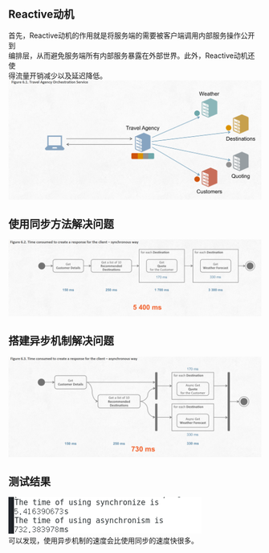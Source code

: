 ## Reactive动机<br>
首先，Reactive动机的作用就是将服务端的需要被客户端调用内部服务操作公开到<br>
编排层，从而避免服务端所有内部服务暴露在外部世界。此外，Reactive动机还使<br>
得流量开销减少以及延迟降低。<br>
![image](https://github.com/Tendernesszh/AsyHttpClient/blob/master/AsyHttpClient/6-1.png)<br>
## 使用同步方法解决问题<br>
![image](https://github.com/Tendernesszh/AsyHttpClient/blob/master/AsyHttpClient/6-2.png)<br>
## 搭建异步机制解决问题<br>
![image](https://github.com/Tendernesszh/AsyHttpClient/blob/master/AsyHttpClient/6-3.png)<br>
## 测试结果<br>
![image](https://github.com/Tendernesszh/AsyHttpClient/blob/master/AsyHttpClient/%E6%B5%8B%E8%AF%95%E7%BB%93%E6%9E%9C.png)<br>
可以发现，使用异步机制的速度会比使用同步的速度快很多。
